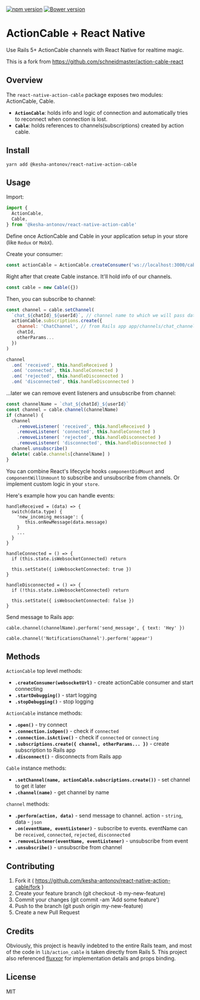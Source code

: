 [![npm version](https://badge.fury.io/js/action-cable-react.svg)](https://badge.fury.io/js/action-cable-react)
[![Bower version](https://badge.fury.io/bo/action-cable-react.svg)](https://badge.fury.io/bo/action-cable-react)

# ActionCable + React Native

Use Rails 5+ ActionCable channels with React Native for realtime magic.

This is a fork from https://github.com/schneidmaster/action-cable-react

## Overview

The `react-native-action-cable` package exposes two modules: ActionCable, Cable.

- **`ActionCable`**: holds info and logic of connection and automatically tries to reconnect when connection is lost.
- **`Cable`**: holds references to channels(subscriptions) created by action cable.

## Install

```yarn add @kesha-antonov/react-native-action-cable```

## Usage

Import:

```javascript
import {
  ActionCable,
  Cable,
} from '@kesha-antonov/react-native-action-cable'
```

Define once ActionCable and Cable in your application setup in your store (like `Redux` or `MobX`).

Create your consumer:

```javascript
const actionCable = ActionCable.createConsumer('ws://localhost:3000/cable')
```

Right after that create Cable instance. It'll hold info of our channels.

```javascript
const cable = new Cable({})
```

Then, you can subscribe to channel:

```javascript
const channel = cable.setChannel(
  `chat_${chatId}_${userId}`, // channel name to which we will pass data from Rails app with `stream_from`
  actionCable.subscriptions.create({
    channel: 'ChatChannel', // from Rails app app/channels/chat_channel.rb
    chatId,
    otherParams...
  })
)

channel
  .on( 'received', this.handleReceived )
  .on( 'connected', this.handleConnected )
  .on( 'rejected', this.handleDisconnected )
  .on( 'disconnected', this.handleDisconnected )
```

...later we can remove event listeners and unsubscribe from channel:

```javascript
const channelName = `chat_${chatId}_${userId}`
const channel = cable.channel(channelName)
if (channel) {
  channel
    .removeListener( 'received', this.handleReceived )
    .removeListener( 'connected', this.handleConnected )
    .removeListener( 'rejected', this.handleDisconnected )
    .removeListener( 'disconnected', this.handleDisconnected )
  channel.unsubscribe()
  delete( cable.channels[channelName] )
}

```

You can combine React's lifecycle hooks `componentDidMount` and `componentWillUnmount` to subscribe and unsubscribe from channels. Or implement custom logic in your `store`.

Here's example how you can handle events:

```
handleReceived = (data) => {
  switch(data.type) {
    'new_incoming_message': {
       this.onNewMessage(data.message)
    }
    ...
  }
}

handleConnected = () => {
  if (this.state.isWebsocketConnected) return

  this.setState({ isWebsocketConnected: true })
}

handleDisconnected = () => {
  if (!this.state.isWebsocketConnected) return

  this.setState({ isWebsocketConnected: false })
}
```

Send message to Rails app:

```
cable.channel(channelName).perform('send_message', { text: 'Hey' })

cable.channel('NotificationsChannel').perform('appear')
```

## Methods

`ActionCable` top level methods:

- **`.createConsumer(websocketUrl)`**  - create actionCable consumer and start connecting
- **`.startDebugging()`**  - start logging
- **`.stopDebugging()`**  - stop logging

`ActionCable` instance methods:

- **`.open()`**  - try connect
- **`.connection.isOpen()`**  - check if `connected`
- **`.connection.isActive()`**  - check if `connected` or `connecting`
- **`.subscriptions.create({ channel, otherParams... })`**  - create subscription to Rails app
- **`.disconnect()`**  - disconnects from Rails app


`Cable` instance methods:

- **`.setChannel(name, actionCable.subscriptions.create())`**  - set channel to get it later
- **`.channel(name)`**  - get channel by name

`channel` methods:

- **`.perform(action, data)`**  - send message to channel. action - `string`, data - `json`
- **`.on(eventName, eventListener)`**  - subscribe to events. eventName can be `received`, `connected`, `rejected`, `disconnected`
- **`.removeListener(eventName, eventListener)`**  - unsubscribe from event
- **`.unsubscribe()`**  - unsubscribe from channel


## Contributing

1. Fork it ( https://github.com/kesha-antonov/react-native-action-cable/fork )
2. Create your feature branch (git checkout -b my-new-feature)
3. Commit your changes (git commit -am 'Add some feature')
4. Push to the branch (git push origin my-new-feature)
5. Create a new Pull Request

## Credits

Obviously, this project is heavily indebted to the entire Rails team, and most of the code in `lib/action_cable` is taken directly from Rails 5. This project also referenced [fluxxor](https://github.com/BinaryMuse/fluxxor) for implementation details and props binding.

## License

MIT
